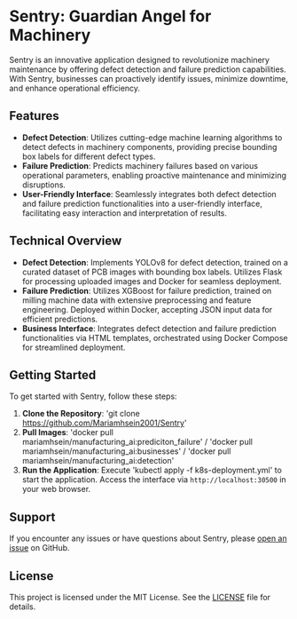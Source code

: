 # Sentry: Guardian Angel for Machinery

Sentry is an innovative application designed to revolutionize machinery maintenance by offering defect detection and failure prediction capabilities. With Sentry, businesses can proactively identify issues, minimize downtime, and enhance operational efficiency.

## Features

- **Defect Detection**: Utilizes cutting-edge machine learning algorithms to detect defects in machinery components, providing precise bounding box labels for different defect types.
- **Failure Prediction**: Predicts machinery failures based on various operational parameters, enabling proactive maintenance and minimizing disruptions.
- **User-Friendly Interface**: Seamlessly integrates both defect detection and failure prediction functionalities into a user-friendly interface, facilitating easy interaction and interpretation of results.

## Technical Overview

- **Defect Detection**: Implements YOLOv8 for defect detection, trained on a curated dataset of PCB images with bounding box labels. Utilizes Flask for processing uploaded images and Docker for seamless deployment.
- **Failure Prediction**: Utilizes XGBoost for failure prediction, trained on milling machine data with extensive preprocessing and feature engineering. Deployed within Docker, accepting JSON input data for efficient predictions.
- **Business Interface**: Integrates defect detection and failure prediction functionalities via HTML templates, orchestrated using Docker Compose for streamlined deployment.

## Getting Started

To get started with Sentry, follow these steps:

1. **Clone the Repository**: 'git clone https://github.com/Mariamhsein2001/Sentry'
2. **Pull Images**: 'docker pull mariamhsein/manufacturing_ai:prediciton_failure' /  'docker pull mariamhsein/manufacturing_ai:businesses' / 'docker pull mariamhsein/manufacturing_ai:detection'
3. **Run the Application**: Execute 'kubectl apply -f k8s-deployment.yml' to start the application. Access the interface via `http://localhost:30500` in your web browser.


## Support

If you encounter any issues or have questions about Sentry, please [open an issue](https://github.com/Mariamhsein2001/Industrial_AI/issues) on GitHub.

## License

This project is licensed under the MIT License. See the [LICENSE](LICENSE) file for details.
